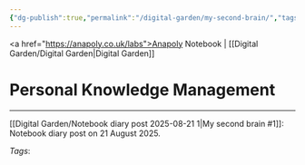 ```yaml
---
{"dg-publish":true,"permalink":"/digital-garden/my-second-brain/","tags":["digital-garden"],"created":"2025-08-21T12:35:32.441+01:00","updated":"2025-08-21T23:05:57.393+01:00"}
---
```


<a href="https://anapoly.co.uk/labs">Anapoly Notebook</a> | [[Digital Garden/Digital Garden\|Digital Garden]] 

# Personal Knowledge Management

---

[[Digital Garden/Notebook diary post 2025-08-21 1\|My second brain #1]]: Notebook diary post on 21 August 2025.


*Tags*: 